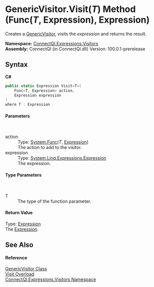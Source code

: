 # GenericVisitor.Visit(*T*) Method (Func(*T*, Expression), Expression)
 

Creates a <a href="T_ConnectQl_Expressions_Visitors_GenericVisitor">GenericVisitor</a>, visits the *expression* and returns the result.

**Namespace:**&nbsp;<a href="N_ConnectQl_Expressions_Visitors">ConnectQl.Expressions.Visitors</a><br />**Assembly:**&nbsp;ConnectQl (in ConnectQl.dll) Version: 100.0.1-prerelease

## Syntax

**C#**<br />
``` C#
public static Expression Visit<T>(
	Func<T, Expression> action,
	Expression expression
)
where T : Expression

```


#### Parameters
&nbsp;<dl><dt>action</dt><dd>Type: <a href="http://msdn2.microsoft.com/en-us/library/bb549151" target="_blank">System.Func</a>(*T*, <a href="http://msdn2.microsoft.com/en-us/library/bb356138" target="_blank">Expression</a>)<br />The action to add to the visitor.</dd><dt>expression</dt><dd>Type: <a href="http://msdn2.microsoft.com/en-us/library/bb356138" target="_blank">System.Linq.Expressions.Expression</a><br />The expression.</dd></dl>

#### Type Parameters
&nbsp;<dl><dt>T</dt><dd>The type of the function parameter.</dd></dl>

#### Return Value
Type: <a href="http://msdn2.microsoft.com/en-us/library/bb356138" target="_blank">Expression</a><br />The <a href="http://msdn2.microsoft.com/en-us/library/bb356138" target="_blank">Expression</a>.

## See Also


#### Reference
<a href="T_ConnectQl_Expressions_Visitors_GenericVisitor">GenericVisitor Class</a><br /><a href="Overload_ConnectQl_Expressions_Visitors_GenericVisitor_Visit">Visit Overload</a><br /><a href="N_ConnectQl_Expressions_Visitors">ConnectQl.Expressions.Visitors Namespace</a><br />